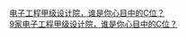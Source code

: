   
[电子工程甲级设计院，谁是你心目中的C位？](http://www.dianyue.me/archives/389/qbggaxjausks3rm0/)  
[9家电子工程甲级设计院，谁是你心目中的C位？](http://www.dianyue.me/archives/541/xgfyo6w6at1rjdxv/)